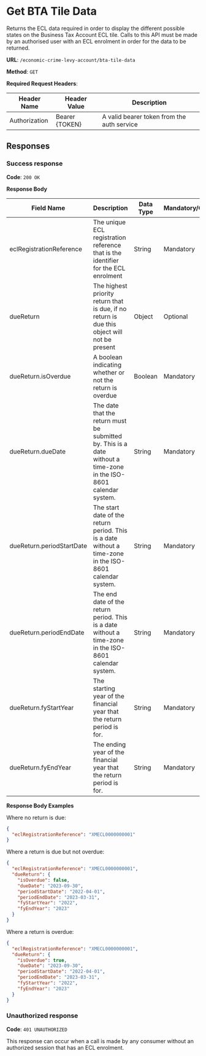 # Get BTA Tile Data

Returns the ECL data required in order to display the different possible states on the Business Tax Account ECL tile.
Calls to this API must be made by an authorised user with an ECL enrolment in order for the data to be returned.

**URL**: `/economic-crime-levy-account/bta-tile-data`

**Method**: `GET`

**Required Request Headers**:

| Header Name   | Header Value   | Description                                |
|---------------|----------------|--------------------------------------------|
| Authorization | Bearer {TOKEN} | A valid bearer token from the auth service |

## Responses

### Success response

**Code**: `200 OK`

**Response Body**

| Field Name                | Description                                                                                                        | Data Type | Mandatory/Optional |
|---------------------------|--------------------------------------------------------------------------------------------------------------------|-----------|--------------------|
| eclRegistrationReference  | The unique ECL registration reference that is the identifier for the ECL enrolment                                 | String    | Mandatory          |
| dueReturn                 | The highest priority return that is due, if no return is due this object will not be present                       | Object    | Optional           |
| dueReturn.isOverdue       | A boolean indicating whether or not the return is overdue                                                          | Boolean   | Mandatory          |
| dueReturn.dueDate         | The date that the return must be submitted by. This is a date without a time-zone in the ISO-8601 calendar system. | String    | Mandatory          |
| dueReturn.periodStartDate | The start date of the return period. This is a date without a time-zone in the ISO-8601 calendar system.           | String    | Mandatory          |
| dueReturn.periodEndDate   | The end date of the return period. This is a date without a time-zone in the ISO-8601 calendar system.             | String    | Mandatory          |
| dueReturn.fyStartYear     | The starting year of the financial year that the return period is for.                                             | String    | Mandatory          |
| dueReturn.fyEndYear       | The ending year of the financial year that the return period is for.                                               | String    | Mandatory          |

**Response Body Examples**

Where no return is due:

```json
{
  "eclRegistrationReference": "XMECL0000000001"
}
```

Where a return is due but not overdue:

```json
{
  "eclRegistrationReference": "XMECL0000000001",
  "dueReturn": {
    "isOverdue": false,
    "dueDate": "2023-09-30",
    "periodStartDate": "2022-04-01",
    "periodEndDate": "2023-03-31",
    "fyStartYear": "2022",
    "fyEndYear": "2023"
  }
}
```

Where a return is overdue:

```json
{
  "eclRegistrationReference": "XMECL0000000001",
  "dueReturn": {
    "isOverdue": true,
    "dueDate": "2023-09-30",
    "periodStartDate": "2022-04-01",
    "periodEndDate": "2023-03-31",
    "fyStartYear": "2022",
    "fyEndYear": "2023"
  }
}
```

### Unauthorized response

**Code**: `401 UNAUTHORIZED`

This response can occur when a call is made by any consumer without an authorized session that has an ECL enrolment.